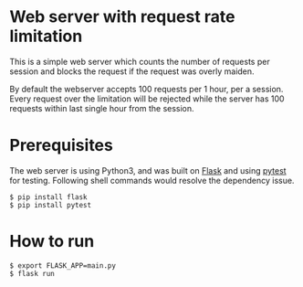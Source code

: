 # Web server with request rate limitation

This is a simple web server which counts the number of requests per session and blocks the request if the request was overly maiden.

By default the webserver accepts 100 requests per 1 hour, per a session. Every request over the limitation will be rejected while the server has 100 requests within last single hour from the session.

# Prerequisites

The web server is using Python3, and was built on [Flask](https://flask.palletsprojects.com/en/1.1.x/) and using [pytest](https://docs.pytest.org/en/6.2.x/) for testing. Following shell commands would resolve the dependency issue.

```
$ pip install flask
$ pip install pytest
```

# How to run

```
$ export FLASK_APP=main.py
$ flask run
```

